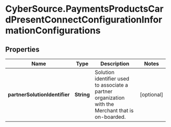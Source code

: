 # CyberSource.PaymentsProductsCardPresentConnectConfigurationInformationConfigurations

## Properties
Name | Type | Description | Notes
------------ | ------------- | ------------- | -------------
**partnerSolutionIdentifier** | **String** | Solution identifier used to associate a partner organization with the Merchant that is on-boarded. | [optional] 


